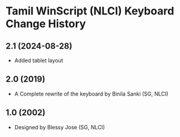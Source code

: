 Tamil WinScript (NLCI) Keyboard Change History
====================

2.1 (2024-08-28)
----------------
* Added tablet layout

2.0 (2019)
----------------
* A Complete rewrite of the keyboard by Binila Sanki (SG, NLCI)

1.0 (2002)
----------------
* Designed by Blessy Jose (SG, NLCI)
